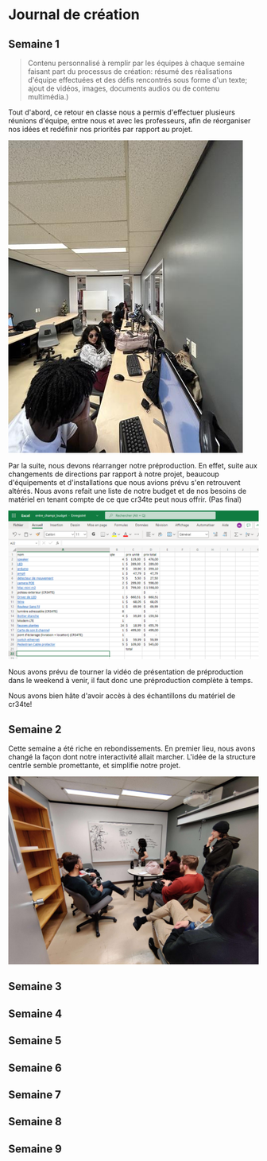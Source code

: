 # Journal de création

## Semaine 1
> Contenu personnalisé à remplir par les équipes à chaque semaine faisant part du processus de création: résumé des réalisations d'équipe effectuées et des défis rencontrés sous forme d'un texte; ajout de vidéos, images, documents audios ou de contenu multimédia.)

Tout d'abord, ce retour en classe nous a permis d'effectuer plusieurs réunions d'équipe, entre nous et avec les professeurs, afin de réorganiser nos idées et redéfinir nos priorités par rapport au projet. 

![reunions](medias/reunion1.jpg)

Par la suite, nous devons réarranger notre préproduction. En effet, suite aux changements de directions par rapport à notre projet, beaucoup d'équipements et d'installations que nous avions prévu s'en retrouvent altérés. Nous avons refait une liste de notre budget et de nos besoins de matériel en tenant compte de ce que cr34te peut nous offrir. (Pas final)

![budget](medias/budget1.PNG)

Nous avons prévu de tourner la vidéo de présentation de préproduction dans le weekend à venir, il faut donc une préproduction complète à temps. 

Nous avons bien hâte d'avoir accès à des échantillons du matériel de cr34te!

## Semaine 2

Cette semaine a été riche en rebondissements. En premier lieu, nous avons changé la façon dont notre interactivité allait marcher. L'idée de la structure centrle semble promettante, et simplifie notre projet. 

![reunions](medias/meeting1.jpg)


## Semaine 3

## Semaine 4

## Semaine 5

## Semaine 6

## Semaine 7

## Semaine 8

## Semaine 9






